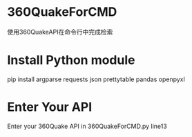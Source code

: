 # 360QuakeForCMD
使用360QuakeAPI在命令行中完成检索

# Install Python module
pip install argparse requests json prettytable pandas openpyxl

# Enter Your API
Enter your 360Quake API in 360QuakeForCMD.py line13
